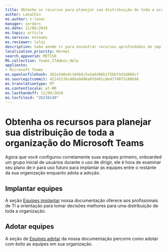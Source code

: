 ```yaml
---
title: Obtenha os recursos para planejar sua distribuição de toda a organização do Microsoft Teams
author: LanaChin
ms.author: v-lanac
manager: serdars
ms.date: 11/06/2018
ms.topic: article
ms.service: msteams
ms.reviewer: lolaj
description: Sabe aonde ir para encontrar recursos aprofundados de implantação e a adoção for Microsoft Teams.
localization_priority: Normal
search.appverid: MET150
MS.collection: Teams_ITAdmin_Help
appliesto:
- Microsoft Teams
ms.openlocfilehash: 381e246edc164b5c5a3a6d88b1f5bbf4d1d868cf
ms.sourcegitcommit: 42143176c46ba9496a0fd401c8e4774075106b98
ms.translationtype: MT
ms.contentlocale: pt-BR
ms.lasthandoff: 11/09/2018
ms.locfileid: "26238140"
---
```

# <a name="get-resources-to-plan-your-organization-wide-rollout-of-microsoft-teams"></a>Obtenha os recursos para planejar sua distribuição de toda a organização do Microsoft Teams

Agora que você configurou corretamente suas equipes primeiro, onboarded um grupo inicial de usuários durante o uso de dirigir, ele é hora de examinar seu plano de ir para uso futuro para implantar as equipes entre o restante da sua organização enquanto adota a adoção.

## <a name="deploy-teams"></a>Implantar equipes
A seção [Equipes implantar](deployment-overview.md) nossa documentação oferece aos profissionais de TI a orientação para tomar decisões melhores para uma distribuição de toda a organização.

## <a name="adopt-teams"></a>Adotar equipes
A seção de [Equipes adotar](adopt-microsoft-teams-landing-page.md) da nossa documentação percorre como adotar com êxito as equipes em sua organização.